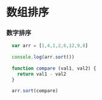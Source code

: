 # 数组排序

### 数字排序

```js
  var arr = [1,4,1,2,6,12,9,8]
  
  console.log(arr.sort())
  
  function compare (val1, val2) {
    return val1 - val2
  }
  
  arr.sort(compare)
```